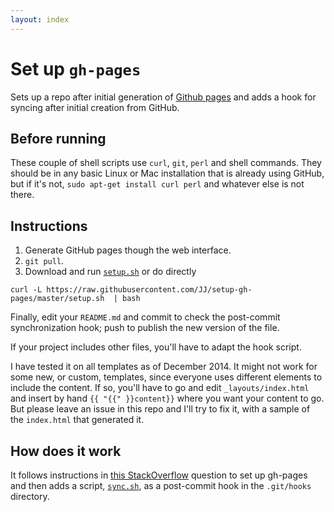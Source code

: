 ```yaml
---
layout: index
---
```


Set up `gh-pages`
==============

Sets up a repo after initial generation of
[Github pages](http://pages.github.com) and adds a hook for syncing
after initial creation from GitHub. 

## Before running

These couple of shell scripts use `curl`, `git`, `perl` and shell
commands. They should be in any basic Linux or Mac installation that
is already using GitHub, but if it's not, `sudo apt-get install curl
perl` and whatever else is not there. 

## Instructions

1. Generate GitHub pages though the web interface.
2. `git pull`.
3. Download and run [`setup.sh`](setup.sh) or do directly

```
curl -L https://raw.githubusercontent.com/JJ/setup-gh-pages/master/setup.sh  | bash
```

Finally, edit your `README.md` and commit to check the post-commit synchronization hook; push to publish the new version of the file.

If your project includes other files, you'll have to adapt the hook script.

I have tested it on all templates as of December 2014. It might not work for some new, or custom, templates, since everyone uses different elements to include the content. If so, you'll have to go and edit `_layouts/index.html` and insert by hand `{{ "{{" }}content}}` where you want your content to go. But please leave an issue in this repo and I'll try to fix it, with a sample of the `index.html` that generated it.

## How does it work

It follows instructions in [this StackOverflow](http://stackoverflow.com/questions/14024594/how-do-i-prevent-the-github-pages-automatic-generator-to-remove-everything-bef) question to set up gh-pages and then adds a script, [`sync.sh`](sync.sh), as a post-commit hook in the `.git/hooks` directory.
